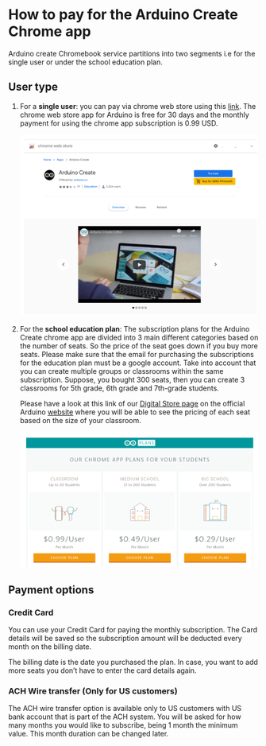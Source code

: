 # How to pay for the Arduino Create Chrome app

Arduino create Chromebook service partitions into two segments i.e for the single user or under the school education plan.

## User type
1. For a **single user**: you can pay via chrome web store using this [link](https://chrome.google.com/webstore/detail/arduino-create/dcgicpihgkmccjigalccipmjlnjopdfe). The chrome web store app for Arduino is free for 30 days and the monthly payment for using the chrome app subscription is 0.99 USD.

   ![Arduino create App in the Google web store](/assets/img/online/chromeapp/chromeApp_pay1.png)

2. For the **school education plan**: The subscription plans for the Arduino Create chrome app are divided into 3 main different categories based on the number of seats. So the price of the seat goes down if you buy more seats.  Please make sure that the email for purchasing the subscriptions for the education plan must be a google account.
   Take into account that you can create multiple groups or classrooms within the same subscription. Suppose, you bought 300 seats, then you can create 3 classrooms for 5th grade, 6th grade and 7th-grade students.  

   Please have a look at this link of our [Digital Store page](https://create.arduino.cc/plans/chrome-app) on the official Arduino [website](https://www.arduino.cc/) where you will be able to see the pricing of each seat based on the size of your classroom.

   ![Create plan School options](/assets/img/online/chromeapp/chromeApp_pay2.png)

## Payment options

### Credit Card
You can use your Credit Card for paying the monthly subscription. The Card details will be saved so the subscription amount will be deducted every month on the billing date.

The billing date is the date you purchased the plan. In case, you want to add more seats you don’t have to enter the card details again.

### ACH Wire transfer (Only for US customers)
The ACH wire transfer option is available only to US customers with US bank account that is part of the ACH system. You will be asked for how many months you would like to subscribe, being 1 month the minimum value. This month duration can be changed later.
